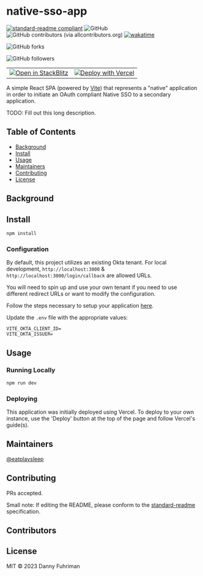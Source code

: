 # native-sso-app

[![standard-readme compliant](https://img.shields.io/badge/standard--readme-OK-green.svg?style=flat-square)](https://github.com/RichardLitt/standard-readme) ![GitHub](https://img.shields.io/github/license/okta-ciam-specialists/native-sso-app) ![GitHub contributors (via allcontributors.org)](https://img.shields.io/github/all-contributors/okta-ciam-specialists/native-sso-app) [![wakatime](https://wakatime.com/badge/user/28857d2c-0688-4cac-b02c-d81ceead7b94/project/8c50d412-60ff-4cc9-bff1-22de72af7197.svg)](https://wakatime.com/badge/user/28857d2c-0688-4cac-b02c-d81ceead7b94/project/8c50d412-60ff-4cc9-bff1-22de72af7197)

![GitHub forks](https://img.shields.io/github/forks/okta-ciam-specialists/native-sso-app?style=social)

![GitHub followers](https://img.shields.io/github/followers/okta-ciam-specialists?style=social)

|     |     |
| --- | --- |
| [![Open in StackBlitz](https://developer.stackblitz.com/img/open_in_stackblitz.svg)](https://stackblitz.com/fork/github/okta-ciam-specialists/native-sso-app.git)  | [![Deploy with Vercel](https://vercel.com/button)](https://vercel.com/new/clone?repository-url=https%3A%2F%2Fgithub.com%2Fokta-ciam-specialists%2Fnative-sso-app) |

A simple React SPA (powered by [Vite](https://vitejs.dev)) that represents a &#34;native&#34; application in order to initiate an OAuth compliant Native SSO to a secondary application.

TODO: Fill out this long description.

## Table of Contents

- [Background](#background)
- [Install](#install)
- [Usage](#usage)
- [Maintainers](#maintainers)
- [Contributing](#contributing)
- [License](#license)

## Background

## Install

```bash
npm install
```

### Configuration

By default, this project utilizes an existing Okta tenant. For local development, `http://localhost:3000` & `http://localhost:3000/login/callback` are allowed URLs.

You will need to spin up and use your own tenant if you need to use different redirect URLs or want to modify the configuration.

Follow the steps necessary to setup your application [here](https://developer.okta.com/docs/guides/configure-native-sso/main/#native-sso-flow).

Update the `.env` file with the appropriate values:
```env
VITE_OKTA_CLIENT_ID=
VITE_OKTA_ISSUER=
```

## Usage

### Running Locally

```bash
npm run dev
```

### Deploying
This application was initially deployed using Vercel. To deploy to your own instance, use the 'Deploy' button at the top of the page and follow Vercel's guide(s).

## Maintainers

[@eatplaysleep](https://github.com/eatplaysleep)

## Contributing

PRs accepted.

Small note: If editing the README, please conform to the [standard-readme](https://github.com/RichardLitt/standard-readme) specification.

## Contributors

<!-- ALL-CONTRIBUTORS-LIST:START - Do not remove or modify this section -->
<!-- prettier-ignore-start -->
<!-- markdownlint-disable -->

<!-- markdownlint-restore -->
<!-- prettier-ignore-end -->

<!-- ALL-CONTRIBUTORS-LIST:END -->

## License

MIT © 2023 Danny Fuhriman
